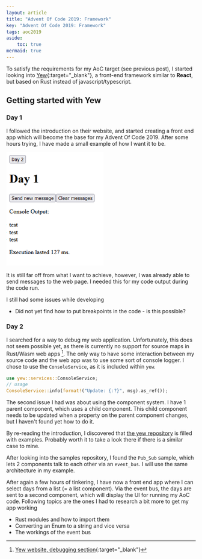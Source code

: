 ```yaml
---
layout: article
title: "Advent Of Code 2019: Framework"
key: "Advent Of Code 2019: Framework"
tags: aoc2019
aside:
    toc: true
mermaid: true
---
```


To satisfy the requirements for my AoC target (see previous post), I started looking into [Yew](https://yew.rs/){:target="_blank"}, a front-end framework similar to **React**, but based on Rust instead of javascript/typescript.

<!--more-->

## Getting started with Yew

### Day 1

I followed the introduction on their website, and started creating a front end app which will become the base for my Advent Of Code 2019.
After some hours trying, I have made a small example of how I want it to be.

![My results with yew after some hours trying](/assets/images/yew_day_1.png)

It is still far off from what I want to achieve, however, I was already able to send messages to the web page. I needed this for my code output during the code run.

I still had some issues while developing

- Did not yet find how to put breakpoints in the code - is this possible?

### Day 2

I searched for a way to debug my web application. Unfortunately, this does not seem possible yet, as there is currently no support for source maps in Rust/Wasm web apps [^1]. The only way to have some interaction between my source code and the web app was to use some sort of console logger. I chose to use the `ConsoleService`, as it is included within `yew`.

```rust
use yew::services::ConsoleService;
// usage
ConsoleService::info(format!("Update: {:?}", msg).as_ref());
```

The second issue I had was about using the component system. I have 1 parent component, which uses a child component. This child component needs to be updated when a property on the parent component changes, but I haven't found yet how to do it.

By re-reading the introduction, I discovered that [the yew repository](https://github.com/yewstack/yew/tree/master/examples) is filled with examples. Probably worth it to take a look there if there is a similar case to mine.

After looking into the samples repository, I found the `Pub_Sub` sample, which lets 2 components talk to each other via an `event_bus`.
I will use the same architecture in my example.

After again a few hours of tinkering, I have now a front end app where I can select days from a list (= a list component). Via the event bus, the days are sent to a second component, which will display the UI for running my AoC code. Following topics are the ones I had to research a bit more to get my app working

- Rust modules and how to import them
- Converting an Enum to a string and vice versa
- The workings of the event bus

[^1]: [Yew website, debugging section](https://yew.rs/more/debugging){:target="_blank"}
